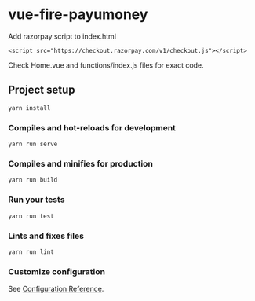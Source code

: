 # vue-fire-payumoney

 Add razorpay script to index.html
 
 ```
 <script src="https://checkout.razorpay.com/v1/checkout.js"></script> 
 ```

 Check Home.vue and functions/index.js files for exact code.

## Project setup
```
yarn install
```

### Compiles and hot-reloads for development
```
yarn run serve
```

### Compiles and minifies for production
```
yarn run build
```

### Run your tests
```
yarn run test
```

### Lints and fixes files
```
yarn run lint
```

### Customize configuration
See [Configuration Reference](https://cli.vuejs.org/config/).
